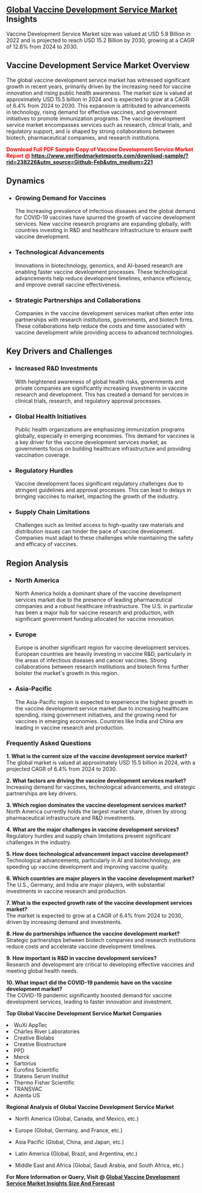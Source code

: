 <h2><a href="https://www.verifiedmarketreports.com/download-sample/?rid=238226&amp;utm_source=Github&amp;utm_medium=221" target="_blank">Global Vaccine Development Service Market</a> Insights</h2><p>Vaccine Development Service Market size was valued at USD 5.8 Billion in 2022 and is projected to reach USD 15.2 Billion by 2030, growing at a CAGR of 12.6% from 2024 to 2030.</p><p> <h2>Vaccine Development Service Market Overview</h2> <p>The global vaccine development service market has witnessed significant growth in recent years, primarily driven by the increasing need for vaccine innovation and rising public health awareness. The market size is valued at approximately USD 15.5 billion in 2024 and is expected to grow at a CAGR of 6.4% from 2024 to 2030. This expansion is attributed to advancements in technology, rising demand for effective vaccines, and government initiatives to promote immunization programs. The vaccine development service market encompasses services such as research, clinical trials, and regulatory support, and is shaped by strong collaborations between biotech, pharmaceutical companies, and research institutions.</p> <p><strong><p><span class=""><span style="color: #ff0000;"><strong>Download Full PDF Sample Copy of Vaccine Development Service Market Report</strong> @ </span><a href="https://www.verifiedmarketreports.com/download-sample/?rid=238226&amp;utm_source=Github-Feb&amp;utm_medium=221" target="_blank">https://www.verifiedmarketreports.com/download-sample/?rid=238226&amp;utm_source=Github-Feb&amp;utm_medium=221</a></span></p></strong></p> <h2>Dynamics</h2> <ul> <li><h3>Growing Demand for Vaccines</h3> The increasing prevalence of infectious diseases and the global demand for COVID-19 vaccines have spurred the growth of vaccine development services. New vaccine research programs are expanding globally, with countries investing in R&D and healthcare infrastructure to ensure swift vaccine development.</li> <li><h3>Technological Advancements</h3> Innovations in biotechnology, genomics, and AI-based research are enabling faster vaccine development processes. These technological advancements help reduce development timelines, enhance efficiency, and improve overall vaccine effectiveness.</li> <li><h3>Strategic Partnerships and Collaborations</h3> Companies in the vaccine development services market often enter into partnerships with research institutions, governments, and biotech firms. These collaborations help reduce the costs and time associated with vaccine development while providing access to advanced technologies.</li> </ul> <h2>Key Drivers and Challenges</h2> <ul> <li><h3>Increased R&D Investments</h3> With heightened awareness of global health risks, governments and private companies are significantly increasing investments in vaccine research and development. This has created a demand for services in clinical trials, research, and regulatory approval processes.</li> <li><h3>Global Health Initiatives</h3> Public health organizations are emphasizing immunization programs globally, especially in emerging economies. This demand for vaccines is a key driver for the vaccine development services market, as governments focus on building healthcare infrastructure and providing vaccination coverage.</li> <li><h3>Regulatory Hurdles</h3> Vaccine development faces significant regulatory challenges due to stringent guidelines and approval processes. This can lead to delays in bringing vaccines to market, impacting the growth of the industry.</li> <li><h3>Supply Chain Limitations</h3> Challenges such as limited access to high-quality raw materials and distribution issues can hinder the pace of vaccine development. Companies must adapt to these challenges while maintaining the safety and efficacy of vaccines.</li> </ul> <h2>Region Analysis</h2> <ul> <li><h3>North America</h3> North America holds a dominant share of the vaccine development services market due to the presence of leading pharmaceutical companies and a robust healthcare infrastructure. The U.S. in particular has been a major hub for vaccine research and production, with significant government funding allocated for vaccine innovation.</li> <li><h3>Europe</h3> Europe is another significant region for vaccine development services. European countries are heavily investing in vaccine R&D, particularly in the areas of infectious diseases and cancer vaccines. Strong collaborations between research institutions and biotech firms further bolster the market's growth in this region.</li> <li><h3>Asia-Pacific</h3> The Asia-Pacific region is expected to experience the highest growth in the vaccine development service market due to increasing healthcare spending, rising government initiatives, and the growing need for vaccines in emerging economies. Countries like India and China are leading in vaccine research and production.</li> </ul> <h3>Frequently Asked Questions</h3> <p><strong>1. What is the current size of the vaccine development service market?</strong><br> The global market is valued at approximately USD 15.5 billion in 2024, with a projected CAGR of 6.4% from 2024 to 2030.</p> <p><strong>2. What factors are driving the vaccine development services market?</strong><br> Increasing demand for vaccines, technological advancements, and strategic partnerships are key drivers.</p> <p><strong>3. Which region dominates the vaccine development services market?</strong><br> North America currently holds the largest market share, driven by strong pharmaceutical infrastructure and R&D investments.</p> <p><strong>4. What are the major challenges in vaccine development services?</strong><br> Regulatory hurdles and supply chain limitations present significant challenges in the industry.</p> <p><strong>5. How does technological advancement impact vaccine development?</strong><br> Technological advancements, particularly in AI and biotechnology, are speeding up vaccine development and improving vaccine quality.</p> <p><strong>6. Which countries are major players in the vaccine development market?</strong><br> The U.S., Germany, and India are major players, with substantial investments in vaccine research and production.</p> <p><strong>7. What is the expected growth rate of the vaccine development services market?</strong><br> The market is expected to grow at a CAGR of 6.4% from 2024 to 2030, driven by increasing demand and investments.</p> <p><strong>8. How do partnerships influence the vaccine development market?</strong><br> Strategic partnerships between biotech companies and research institutions reduce costs and accelerate vaccine development timelines.</p> <p><strong>9. How important is R&D in vaccine development services?</strong><br> Research and development are critical to developing effective vaccines and meeting global health needs.</p> <p><strong>10. What impact did the COVID-19 pandemic have on the vaccine development market?</strong><br> The COVID-19 pandemic significantly boosted demand for vaccine development services, leading to faster innovation and investment.</p> </p><p><strong>Top Global Vaccine Development Service Market Companies</strong></p><div data-test-id=""><p><li>WuXi AppTec</li><li> Charles River Laboratories</li><li> Creative Biolabs</li><li> Creative Biostructure</li><li> PPD</li><li> Merck</li><li> Sartorius</li><li> Eurofins Scientific</li><li> Statens Serum Institut</li><li> Thermo Fisher Scientific</li><li> TRANSVAC</li><li> Azenta US</li></p><div><strong>Regional Analysis of&nbsp;Global Vaccine Development Service Market</strong></div><ul><li dir="ltr"><p dir="ltr">North America&nbsp;(Global, Canada, and Mexico, etc.)</p></li><li dir="ltr"><p dir="ltr">Europe (Global, Germany, and France, etc.)</p></li><li dir="ltr"><p dir="ltr">Asia Pacific&nbsp;(Global, China, and Japan, etc.)</p></li><li dir="ltr"><p dir="ltr">Latin America&nbsp;(Global, Brazil, and Argentina, etc.)</p></li><li dir="ltr">Middle East and Africa&nbsp;(Global, Saudi Arabia, and South Africa, etc.)</li></ul><p><strong>For More Information or Query, Visit @&nbsp;</strong><strong><a href="https://www.verifiedmarketreports.com/product/vaccine-development-service-market/?utm_source=Github&amp;utm_medium=221" target="_blank">Global Vaccine Development Service Market Insights Size And Forecast</a></strong></p></div>
